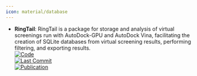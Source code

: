 ```yaml
---
icon: material/database
---
```


- **RingTail**: RingTail is a package for storage and analysis of virtual screenings run with AutoDock-GPU and AutoDock Vina, facilitating the creation of SQLite databases from virtual screening results, performing filtering, and exporting results.  
	[![Code](https://img.shields.io/github/stars/forlilab/Ringtail?style=for-the-badge&logo=github)](https://github.com/forlilab/Ringtail#getting-started)  
	[![Last Commit](https://img.shields.io/github/last-commit/forlilab/Ringtail?style=for-the-badge&logo=github)](https://github.com/forlilab/Ringtail#getting-started)  
	[![Publication](https://img.shields.io/badge/Publication-Citations:0-blue?style=for-the-badge&logo=bookstack)](https://doi.org/10.1021/acs.jcim.3c00166)  
